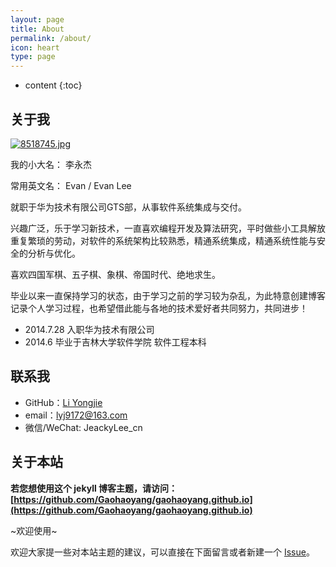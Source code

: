 ```yaml
---
layout: page
title: About
permalink: /about/
icon: heart
type: page
---
```


* content
{:toc}

## 关于我

[![8518745.jpg](https://i.loli.net/2018/08/03/5b635cf8923b6.jpg)](https://i.loli.net/2018/08/03/5b635cf8923b6.jpg)

我的小大名： 李永杰

常用英文名： Evan / Evan Lee

就职于华为技术有限公司GTS部，从事软件系统集成与交付。

兴趣广泛，乐于学习新技术，一直喜欢编程开发及算法研究，平时做些小工具解放重复繁琐的劳动，对软件的系统架构比较熟悉，精通系统集成，精通系统性能与安全的分析与优化。

喜欢四国军棋、五子棋、象棋、帝国时代、绝地求生。

毕业以来一直保持学习的状态，由于学习之前的学习较为杂乱，为此特意创建博客记录个人学习过程，也希望借此能与各地的技术爱好者共同努力，共同进步！

* 2014.7.28 入职华为技术有限公司
* 2014.6 毕业于吉林大学软件学院 软件工程本科


## 联系我

* GitHub：[Li Yongjie](https://github.com/lyj9172)
* email：lyj9172@163.com
* 微信/WeChat: JeackyLee_cn

## 关于本站

**若您想使用这个 jekyll 博客主题，请访问：[https://github.com/Gaohaoyang/gaohaoyang.github.io](https://github.com/Gaohaoyang/gaohaoyang.github.io)**

~欢迎使用~

欢迎大家提一些对本站主题的建议，可以直接在下面留言或者新建一个 [Issue](https://github.com/Gaohaoyang/gaohaoyang.github.io/issues)。


